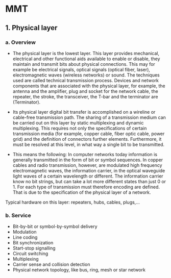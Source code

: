 # MMT
## 1. Physical layer
### a. Overview
  + The physical layer is the lowest layer. This layer provides mechanical, electrical and other functional aids available to enable or disable, they maintain and transmit bits about physical connections. This may for example be electrical signals, optical signals (optical fiber, laser), electromagnetic waves (wireless networks) or sound. The techniques used are called technical transmission process. Devices and network components that are associated with the physical layer, for example, the antenna and the amplifier, plug and socket for the network cable, the repeater, the stroke, the transceiver, the T-bar and the terminator are (Terminator).

  + Its physical layer digital bit transfer is accomplished on a wireline or cable-free transmission path. The sharing of a transmission medium can be carried out on this layer by static multiplexing and dynamic multiplexing. This requires not only the specifications of certain transmission media (for example, copper cable, fiber optic cable, power grid) and the definition of connectors further elements. Furthermore, it must be resolved at this level, in what way a single bit to be transmitted.

  + This means the following: In computer networks today information is generally transmitted in the form of bit or symbol sequences. In copper cables and radio transmission, however, are modulated high frequency electromagnetic waves, the information carrier, in the optical waveguide light waves of a certain wavelength or different. The information carrier know no bit strings, but can take a lot more different states than just 0 or 1. For each type of transmission must therefore encoding are defined. That is due to the specification of the physical layer of a network.

  Typical hardware on this layer: repeaters, hubs, cables, plugs,...
### b. Service
  + Bit-by-bit or symbol-by-symbol delivery
  + Modulation
  + Line coding
  + Bit synchronization
  + Start-stop signalling
  + Circuit switching
  + Multiplexing
  + Carrier sense and collision detection
  + Physical network topology, like bus, ring, mesh or star network
  
  
  
